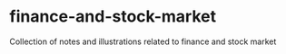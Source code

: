# finance-and-stock-market
Collection of notes and illustrations related to finance and stock market
